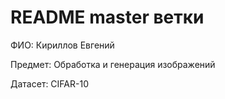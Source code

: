 # README master ветки

ФИО: Кириллов Евгений

Предмет: Обработка и генерация изображений

Датасет: CIFAR-10



